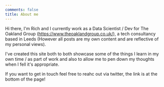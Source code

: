 ```yaml
---
comments: false
title: About me
---
```


Hi there, I'm Rich and I currently work as a Data Scientist / Dev for The Oakland Group (https://www.theoaklandgroup.co.uk/), a tech consultancy based in Leeds (However all posts are my own content and are reflective of my personal views).

I've created this site both to both showcase some of the things I learn in my own time / as part of work and also to allow me to pen down my thoughts when I fell it's appropriate.

If you want to get in touch feel free to reahc out via twitter, the link is at the bottom of the page!